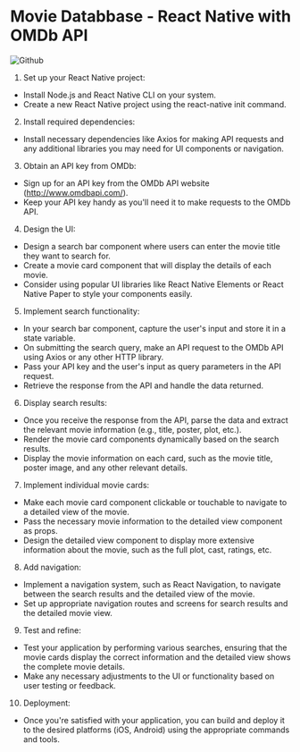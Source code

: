 # Movie Databbase - React Native with OMDb API

![Github](https://github.com/iexcalibur/movie-database-native/assets/48850851/b378c811-b709-4c04-b1f3-b4d0b93b149f)

1. Set up your React Native project:
- Install Node.js and React Native CLI on your system.
- Create a new React Native project using the react-native init command.

2. Install required dependencies:
- Install necessary dependencies like Axios for making API requests and any additional libraries you may need for UI components or navigation.

3. Obtain an API key from OMDb:
- Sign up for an API key from the OMDb API website (http://www.omdbapi.com/).
- Keep your API key handy as you'll need it to make requests to the OMDb API.

4. Design the UI:
- Design a search bar component where users can enter the movie title they want to search for.
- Create a movie card component that will display the details of each movie.
- Consider using popular UI libraries like React Native Elements or React Native Paper to style your components easily.

5. Implement search functionality:
- In your search bar component, capture the user's input and store it in a state variable.
- On submitting the search query, make an API request to the OMDb API using Axios or any other HTTP library.
- Pass your API key and the user's input as query parameters in the API request.
- Retrieve the response from the API and handle the data returned.

6. Display search results:
- Once you receive the response from the API, parse the data and extract the relevant movie information (e.g., title, poster, plot, etc.).
- Render the movie card components dynamically based on the search results.
- Display the movie information on each card, such as the movie title, poster image, and any other relevant details.

7. Implement individual movie cards:
- Make each movie card component clickable or touchable to navigate to a detailed view of the movie.
- Pass the necessary movie information to the detailed view component as props.
- Design the detailed view component to display more extensive information about the movie, such as the full plot, cast, ratings, etc.

8. Add navigation:
- Implement a navigation system, such as React Navigation, to navigate between the search results and the detailed view of the movie.
- Set up appropriate navigation routes and screens for search results and the detailed movie view.

9. Test and refine:
- Test your application by performing various searches, ensuring that the movie cards display the correct information and the detailed view shows the complete movie details.
- Make any necessary adjustments to the UI or functionality based on user testing or feedback.

10. Deployment:
- Once you're satisfied with your application, you can build and deploy it to the desired platforms (iOS, Android) using the appropriate commands and tools.
